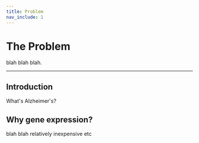 ```yaml
---
title: Problem
nav_include: 1
---
```


The Problem
===================

blah blah blah.

----------


Introduction
-------------

What's Alzheimer's?


Why gene expression?
-------------
blah blah relatively inexpensive etc

